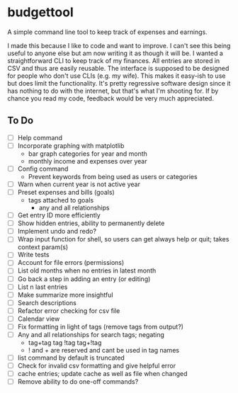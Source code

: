# budgettool

A simple command line tool to keep track of expenses and earnings.

I made this because I like to code and want to improve. I can't see this being useful to anyone else but am now writing it as though it will be. I wanted a straightforward CLI to keep track of my finances. All entries are stored in CSV and thus are easily reusable. The interface is supposed to be designed for people who don't use CLIs (e.g. my wife). This makes it easy-ish to use but does limit the functionality. It's pretty regressive software design since it has nothing to do with the internet, but that's what I'm shooting for. If by chance you read my code, feedback would be very much appreciated.

## To Do

- [ ] Help command
- [ ] Incorporate graphing with matplotlib
    - bar graph categories for year and month
    - monthly income and expenses over year
- [ ] Config command
    - Prevent keywords from being used as users or categories
- [ ] Warn when current year is not active year
- [ ] Preset expenses and bills (goals)
    - tags attached to goals 
        - any and all relationships
- [ ] Get entry ID more efficiently
- [ ] Show hidden entries, ability to permanently delete
- [ ] Implement undo and redo?
- [ ] Wrap input function for shell, so users can get always help or quit; takes context param(s)
- [ ] Write tests
- [ ] Account for file errors (permissions)
- [ ] List old months when no entries in latest month
- [ ] Go back a step in adding an entry (or editing)
- [ ] List n last entries
- [ ] Make summarize more insightful
- [ ] Search descriptions
- [ ] Refactor error checking for csv file
- [ ] Calendar view
- [ ] Fix formatting in light of tags (remove tags from output?)
- [ ] Any and all relationships for search tags; negating
    - tag+tag tag !tag tag+!tag
    - ! and + are reserved and cant be used in tag names
- [ ] list command by default is truncated
- [ ] Check for invalid csv formatting and give helpful error
- [ ] cache entries; update cache as well as file when changed
- [ ] Remove ability to do one-off commands?